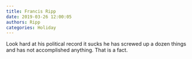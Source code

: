 ```yaml
---
title: Francis Ripp
date: 2019-03-26 12:00:05
authors: Ripp
categories: Holiday
---
```


 Look hard at his political record it sucks he has screwed up a dozen things and has not accomplished anything. That is a fact.